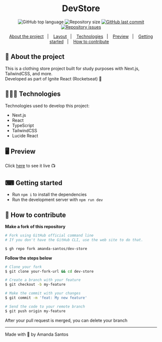 <h1 align="center">
  DevStore
</h1>

<p align="center">
  <img alt="GitHub top language" src="https://img.shields.io/github/languages/top/amanda-santos/dev-store">

  <img alt="Repository size" src="https://img.shields.io/github/repo-size/amanda-santos/dev-store">

  <a href="https://github.com/amanda-santos/dev-store/commits/master">
    <img alt="GitHub last commit" src="https://img.shields.io/github/last-commit/amanda-santos/dev-store">
  </a>

  <a href="https://github.com/amanda-santos/dev-store/issues">
    <img alt="Repository issues" src="https://img.shields.io/github/issues/amanda-santos/dev-store">
  </a>
</p>

<p align="center">
  <a href="#-about-the-project">About the project</a>&nbsp;&nbsp;&nbsp;|&nbsp;&nbsp;&nbsp;
  <a href="#-layout">Layout</a>&nbsp;&nbsp;&nbsp;|&nbsp;&nbsp;&nbsp;
  <a href="#-technologies">Technologies</a>&nbsp;&nbsp;&nbsp;|&nbsp;&nbsp;&nbsp;
  <a href="#-preview">Preview</a>&nbsp;&nbsp;&nbsp;|&nbsp;&nbsp;&nbsp;
  <a href="#-getting-started">Getting started</a>&nbsp;&nbsp;&nbsp;|&nbsp;&nbsp;&nbsp;
  <a href="#-how-to-contribute">How to contribute</a>&nbsp;&nbsp;&nbsp;
</p>

## 📝 About the project

<p>This is a clothing store project built for study purposes with Next.js, TailwindCSS, and more.
<br />
Developed as part of Ignite React (Rocketseat) 🚀
</p>

## 👩🏻‍💻 Technologies

Technologies used to develop this project:

- Next.js
- React
- TypeScript
- TailwindCSS
- Lucide React

## 🖥 Preview

Click <a href="https://dev-store-amanda-santos.vercel.app/">here</a> to see it live 📺

## ⌨ Getting started

- Run `npm i` to install the dependencies
- Run the development server with `npm run dev`

## 🤔 How to contribute

**Make a fork of this repository**

```bash
# Fork using GitHub official command line
# If you don't have the GitHub CLI, use the web site to do that.

$ gh repo fork amanda-santos/dev-store
```

**Follow the steps below**

```bash
# Clone your fork
$ git clone your-fork-url && cd dev-store

# Create a branch with your feature
$ git checkout -b my-feature

# Make the commit with your changes
$ git commit -m 'feat: My new feature'

# Send the code to your remote branch
$ git push origin my-feature
```

After your pull request is merged, you can delete your branch

---

Made with 💜 by Amanda Santos
